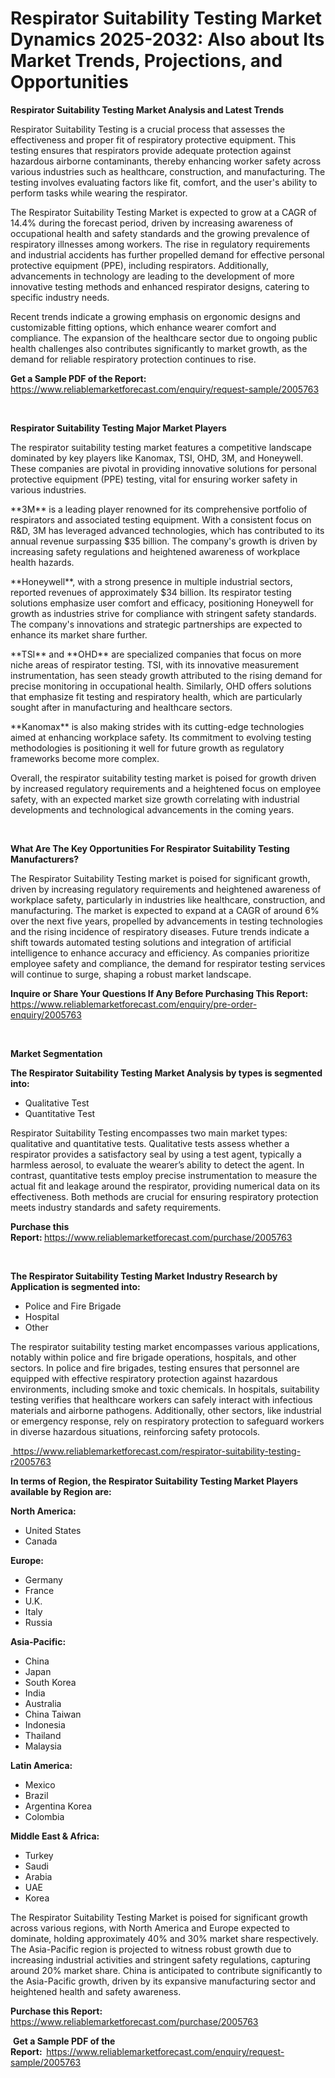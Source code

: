 <p><h1>Respirator Suitability Testing Market Dynamics 2025-2032: Also about Its Market Trends, Projections, and Opportunities</h1></p><p><strong>Respirator Suitability Testing Market Analysis and Latest Trends</strong></p>
<p><p>Respirator Suitability Testing is a crucial process that assesses the effectiveness and proper fit of respiratory protective equipment. This testing ensures that respirators provide adequate protection against hazardous airborne contaminants, thereby enhancing worker safety across various industries such as healthcare, construction, and manufacturing. The testing involves evaluating factors like fit, comfort, and the user's ability to perform tasks while wearing the respirator.</p><p>The Respirator Suitability Testing Market is expected to grow at a CAGR of 14.4% during the forecast period, driven by increasing awareness of occupational health and safety standards and the growing prevalence of respiratory illnesses among workers. The rise in regulatory requirements and industrial accidents has further propelled demand for effective personal protective equipment (PPE), including respirators. Additionally, advancements in technology are leading to the development of more innovative testing methods and enhanced respirator designs, catering to specific industry needs.</p><p>Recent trends indicate a growing emphasis on ergonomic designs and customizable fitting options, which enhance wearer comfort and compliance. The expansion of the healthcare sector due to ongoing public health challenges also contributes significantly to market growth, as the demand for reliable respiratory protection continues to rise.</p></p>
<p><strong>Get a Sample PDF of the Report:&nbsp;</strong> <a href="https://www.reliablemarketforecast.com/enquiry/request-sample/2005763?utm_campaign=3165&utm_medium=2&utm_source=Github&utm_content=ia&utm_term=16042025&utm_id=respirator-suitability-testing">https://www.reliablemarketforecast.com/enquiry/request-sample/2005763</a></p>
<p>&nbsp;</p>
<p><strong>Respirator Suitability Testing Major Market Players</strong></p>
<p><p>The respirator suitability testing market features a competitive landscape dominated by key players like Kanomax, TSI, OHD, 3M, and Honeywell. These companies are pivotal in providing innovative solutions for personal protective equipment (PPE) testing, vital for ensuring worker safety in various industries.</p><p>**3M** is a leading player renowned for its comprehensive portfolio of respirators and associated testing equipment. With a consistent focus on R&D, 3M has leveraged advanced technologies, which has contributed to its annual revenue surpassing $35 billion. The company's growth is driven by increasing safety regulations and heightened awareness of workplace health hazards.</p><p>**Honeywell**, with a strong presence in multiple industrial sectors, reported revenues of approximately $34 billion. Its respirator testing solutions emphasize user comfort and efficacy, positioning Honeywell for growth as industries strive for compliance with stringent safety standards. The company's innovations and strategic partnerships are expected to enhance its market share further.</p><p>**TSI** and **OHD** are specialized companies that focus on more niche areas of respirator testing. TSI, with its innovative measurement instrumentation, has seen steady growth attributed to the rising demand for precise monitoring in occupational health. Similarly, OHD offers solutions that emphasize fit testing and respiratory health, which are particularly sought after in manufacturing and healthcare sectors.</p><p>**Kanomax** is also making strides with its cutting-edge technologies aimed at enhancing workplace safety. Its commitment to evolving testing methodologies is positioning it well for future growth as regulatory frameworks become more complex.</p><p>Overall, the respirator suitability testing market is poised for growth driven by increased regulatory requirements and a heightened focus on employee safety, with an expected market size growth correlating with industrial developments and technological advancements in the coming years.</p></p>
<p>&nbsp;</p>
<p><strong>What Are The Key Opportunities For Respirator Suitability Testing Manufacturers?</strong></p>
<p><p>The Respirator Suitability Testing market is poised for significant growth, driven by increasing regulatory requirements and heightened awareness of workplace safety, particularly in industries like healthcare, construction, and manufacturing. The market is expected to expand at a CAGR of around 6% over the next five years, propelled by advancements in testing technologies and the rising incidence of respiratory diseases. Future trends indicate a shift towards automated testing solutions and integration of artificial intelligence to enhance accuracy and efficiency. As companies prioritize employee safety and compliance, the demand for respirator testing services will continue to surge, shaping a robust market landscape.</p></p>
<p><strong>Inquire or Share Your Questions If Any Before Purchasing This Report:</strong> <a href="https://www.reliablemarketforecast.com/enquiry/pre-order-enquiry/2005763?utm_campaign=3165&utm_medium=2&utm_source=Github&utm_content=ia&utm_term=16042025&utm_id=respirator-suitability-testing">https://www.reliablemarketforecast.com/enquiry/pre-order-enquiry/2005763</a></p>
<p>&nbsp;</p>
<p><strong>Market Segmentation</strong></p>
<p><strong>The Respirator Suitability Testing Market Analysis by types is segmented into:</strong></p>
<p><ul><li>Qualitative Test</li><li>Quantitative Test</li></ul></p>
<p><p>Respirator Suitability Testing encompasses two main market types: qualitative and quantitative tests. Qualitative tests assess whether a respirator provides a satisfactory seal by using a test agent, typically a harmless aerosol, to evaluate the wearer’s ability to detect the agent. In contrast, quantitative tests employ precise instrumentation to measure the actual fit and leakage around the respirator, providing numerical data on its effectiveness. Both methods are crucial for ensuring respiratory protection meets industry standards and safety requirements.</p></p>
<p><strong>Purchase this Report:&nbsp;</strong><a href="https://www.reliablemarketforecast.com/purchase/2005763?utm_campaign=3165&utm_medium=2&utm_source=Github&utm_content=ia&utm_term=16042025&utm_id=respirator-suitability-testing">https://www.reliablemarketforecast.com/purchase/2005763</a></p>
<p>&nbsp;</p>
<p><strong>The Respirator Suitability Testing Market Industry Research by Application is segmented into:</strong></p>
<p><ul><li>Police and Fire Brigade</li><li>Hospital</li><li>Other</li></ul></p>
<p><p>The respirator suitability testing market encompasses various applications, notably within police and fire brigade operations, hospitals, and other sectors. In police and fire brigades, testing ensures that personnel are equipped with effective respiratory protection against hazardous environments, including smoke and toxic chemicals. In hospitals, suitability testing verifies that healthcare workers can safely interact with infectious materials and airborne pathogens. Additionally, other sectors, like industrial or emergency response, rely on respiratory protection to safeguard workers in diverse hazardous situations, reinforcing safety protocols.</p></p>
<p><a href="https://www.reliablemarketforecast.com/respirator-suitability-testing-r2005763?utm_campaign=3165&utm_medium=2&utm_source=Github&utm_content=ia&utm_term=16042025&utm_id=respirator-suitability-testing">&nbsp;https://www.reliablemarketforecast.com/respirator-suitability-testing-r2005763</a></p>
<p><strong>In terms of Region, the Respirator Suitability Testing Market Players available by Region are:</strong></p>
<p>
    <p> <strong> North America: </strong>
        <ul>
            <li>United States</li>
            <li>Canada</li>
        </ul>
        </p> 
    <p> <strong> Europe: </strong>
        <ul>
            <li>Germany</li>
            <li>France</li>
            <li>U.K.</li>
            <li>Italy</li>
            <li>Russia</li>
        </ul>
        </p> 
    <p> <strong> Asia-Pacific: </strong>
        <ul>
            <li>China</li>
            <li>Japan</li>
            <li>South Korea</li>
            <li>India</li>
            <li>Australia</li>
            <li>China Taiwan</li>
            <li>Indonesia</li>
            <li>Thailand</li>
            <li>Malaysia</li>
        </ul>
        </p> 
    <p> <strong> Latin America: </strong>
        <ul>
            <li>Mexico</li>
            <li>Brazil</li>
            <li>Argentina Korea</li>
            <li>Colombia</li>
        </ul>
        </p> 
    <p> <strong> Middle East & Africa: </strong>
        <ul>
            <li>Turkey</li>
            <li>Saudi</li>
            <li>Arabia</li>
            <li>UAE</li>
            <li>Korea</li>
        </ul>
    </p>
    </p>
<p><p>The Respirator Suitability Testing Market is poised for significant growth across various regions, with North America and Europe expected to dominate, holding approximately 40% and 30% market share respectively. The Asia-Pacific region is projected to witness robust growth due to increasing industrial activities and stringent safety regulations, capturing around 20% market share. China is anticipated to contribute significantly to the Asia-Pacific growth, driven by its expansive manufacturing sector and heightened health and safety awareness.</p></p>
<p><strong>Purchase this Report: </strong><a href="https://www.reliablemarketforecast.com/purchase/2005763?utm_campaign=3165&utm_medium=2&utm_source=Github&utm_content=ia&utm_term=16042025&utm_id=respirator-suitability-testing">https://www.reliablemarketforecast.com/purchase/2005763</a></p>
<p>&nbsp;<strong>Get a Sample PDF of the Report:&nbsp;&nbsp;</strong><a href="https://www.reliablemarketforecast.com/enquiry/request-sample/2005763?utm_campaign=3165&utm_medium=2&utm_source=Github&utm_content=ia&utm_term=16042025&utm_id=respirator-suitability-testing">https://www.reliablemarketforecast.com/enquiry/request-sample/2005763</a></p>
<p><strong></strong></p>
<p><p></p><p></p><p></p></p>